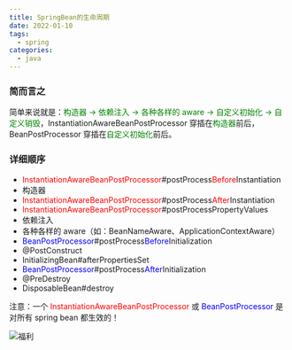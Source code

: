 ```yaml
---
title: SpringBean的生命周期
date: 2022-01-10
tags:
  - spring
categories:
  - java
---
```


### 简而言之

简单来说就是：<font color="green">构造器 -> 依赖注入 -> 各种各样的 aware -> 自定义初始化 -> 自定义销毁</font>，InstantiationAwareBeanPostProcessor 穿插在<font color="green">构造器</font>前后，BeanPostProcessor 穿插在<font color="green">自定义初始化</font>前后。

### 详细顺序

* <font color="red">InstantiationAwareBeanPostProcessor</font>#postProcess<font color="red">Before</font>Instantiation
* 构造器
* <font color="red">InstantiationAwareBeanPostProcessor</font>#postProcess<font color="red">After</font>Instantiation
* <font color="red">InstantiationAwareBeanPostProcessor</font>#postProcessPropertyValues
* 依赖注入
* 各种各样的 aware（如：BeanNameAware、ApplicationContextAware）
* <font color="blue">BeanPostProcessor</font>#postProcess<font color="blue">Before</font>Initialization
* @PostConstruct
* InitializingBean#afterPropertiesSet
* <font color="blue">BeanPostProcessor</font>#postProcess<font color="blue">After</font>Initialization
* @PreDestroy
* DisposableBean#destroy

注意：一个 <font color="red">InstantiationAwareBeanPostProcessor</font> 或 <font color="blue">BeanPostProcessor</font> 是对所有 spring bean 都生效的！

![福利](/images/骚图/三国杀/何太后.jpg)
